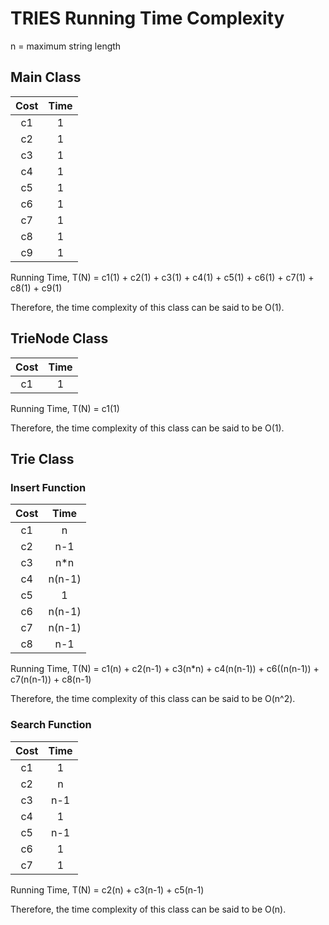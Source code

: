 # TRIES Running Time Complexity

n = maximum string length

## Main Class

| Cost | Time |
|:-:|:-:|
| c1 | 1 |
| c2 | 1 |
| c3 | 1 |
| c4 | 1 |
| c5 | 1 |
| c6 | 1 |
| c7 | 1 |
| c8 | 1 |
| c9 | 1 |

Running Time, T(N) = c1(1) + c2(1) + c3(1) + c4(1) + c5(1) + c6(1) + c7(1) + c8(1) + c9(1)

Therefore, the time complexity of this class can be said to be O(1).

## TrieNode Class

| Cost | Time |
|:-:|:-:|
| c1 | 1 |

Running Time, T(N) = c1(1)

Therefore, the time complexity of this class can be said to be O(1).

## Trie Class

### Insert Function

| Cost | Time |
|:-:|:-:|
| c1 | n |
| c2 | n-1 |
| c3 | n*n |
| c4 | n(n-1) |
| c5 | 1 |
| c6 | n(n-1) |
| c7 | n(n-1) |
| c8 | n-1 |

Running Time, T(N) = c1(n) + c2(n-1) + c3(n*n) + c4(n(n-1)) + c6((n(n-1)) + c7(n(n-1)) + c8(n-1)

Therefore, the time complexity of this class can be said to be O(n^2).

### Search Function

| Cost | Time |
|:-:|:-:|
| c1 | 1 |
| c2 | n |
| c3 | n-1 |
| c4 | 1 |
| c5 | n-1 |
| c6 | 1 |
| c7 | 1 |

Running Time, T(N) = c2(n) + c3(n-1) + c5(n-1)

Therefore, the time complexity of this class can be said to be O(n).
